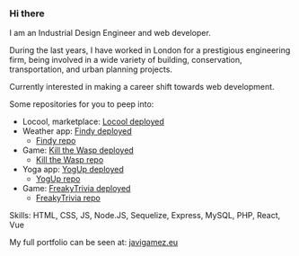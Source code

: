 ### Hi there 

I am an Industrial Design Engineer and web developer. 

During the last years, I have worked in London for a prestigious engineering firm, being involved in a wide variety of building, conservation, transportation, and urban planning projects.

Currently interested in making a career shift towards web development.

Some repositories for you to peep into:
- Locool, marketplace: <a href="https://tangerine-starburst-231404.netlify.app/app">Locool deployed</a>
- Weather app: <a href="https://appfindy.netlify.app/">Findy deployed</a>
    - <a href="https://github.com/fromzerotoheroquest/Findy">Findy repo</a>
- Game: <a href="https://javigamez.eu/ktw/">Kill the Wasp deployed</a>
    - <a href="https://github.com/fromzerotoheroquest/ktw">Kill the Wasp repo</a>
- Yoga app: <a href="https://javigamez.eu/yogup/">YogUp deployed</a>
    - <a href="https://github.com/fromzerotoheroquest/Yoga-App">YogUp repo</a>
- Game: <a href="https://javigamez.eu/freakytrivia/">FreakyTrivia deployed</a>
    - <a href="https://github.com/fromzerotoheroquest/FreakyTrivia">FreakyTrivia repo </a>

Skills: HTML, CSS, JS, Node.JS, Sequelize, Express, MySQL, PHP, React, Vue

My full portfolio can be seen at: <a href="https://www.javigamez.eu/">javigamez.eu</a>

